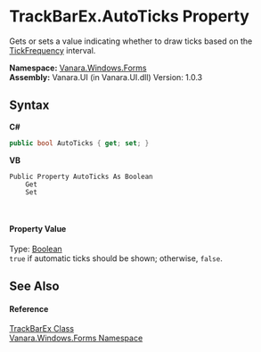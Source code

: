 # TrackBarEx.AutoTicks Property 
 

Gets or sets a value indicating whether to draw ticks based on the <a href="http://msdn2.microsoft.com/en-us/library/7e53k7w5" target="_blank">TickFrequency</a> interval.

**Namespace:**&nbsp;<a href="c580cf52-4028-70db-28d0-f9b1abc03861">Vanara.Windows.Forms</a><br />**Assembly:**&nbsp;Vanara.UI (in Vanara.UI.dll) Version: 1.0.3

## Syntax

**C#**<br />
``` C#
public bool AutoTicks { get; set; }
```

**VB**<br />
``` VB
Public Property AutoTicks As Boolean
	Get
	Set
```

<br />

#### Property Value
Type: <a href="http://msdn2.microsoft.com/en-us/library/a28wyd50" target="_blank">Boolean</a><br />`true` if automatic ticks should be shown; otherwise, `false`.

## See Also


#### Reference
<a href="13f0013e-1c7e-6cb9-8787-d9ab3a2640ed">TrackBarEx Class</a><br /><a href="c580cf52-4028-70db-28d0-f9b1abc03861">Vanara.Windows.Forms Namespace</a><br />